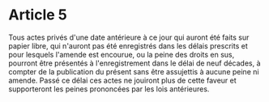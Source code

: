 # Article 5

Tous actes privés d'une date antérieure à ce jour qui auront été faits sur papier libre, qui n'auront pas été enregistrés dans les délais prescrits et pour lesquels l'amende est encourue, ou la peine des droits en sus, pourront être présentés à l'enregistrement dans le délai de neuf décades, à compter de la publication du présent sans être assujettis à aucune peine ni amende. Passé ce délai ces actes ne jouiront plus de cette faveur et supporteront les peines prononcées par les lois antérieures.
